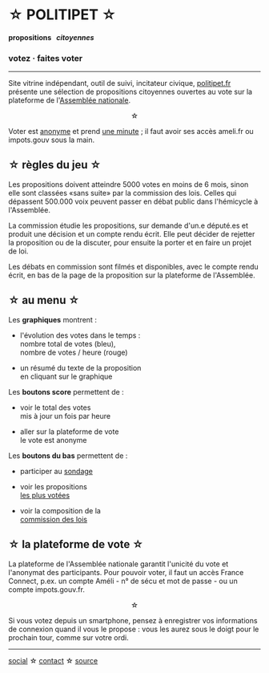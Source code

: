 <div id="header" markdown="1" onclick="location='/'">

☆ POLITIPET ☆
=============

#### propositions &nbsp; _citoyennes_

### votez · faites voter

</div>

-----

<div class="left" markdown="1">

Site vitrine indépendant, outil de suivi, incitateur civique,
[politipet.fr][politipet] présente une sélection de propositions citoyennes
ouvertes au vote sur la plateforme de l'[Assemblée nationale][assemblée].

<center>☆</center>

Voter est <u>anonyme</u> et prend <u>une minute</u> ;
il faut avoir ses accès ameli.fr ou impots.gouv sous la main.


☆ règles du jeu ☆
-----------------

Les propositions doivent atteindre 5000 votes en moins de 6 mois,
sinon elle sont classées «sans suite» par la commission des lois.
Celles qui dépassent 500.000 voix peuvent passer en débat public
dans l'hémicycle à l'Assemblée.

La commission étudie les propositions, sur demande d'un.e député.es
et produit une décision et un compte rendu écrit. Elle peut décider
de rejetter la proposition ou de la discuter, pour ensuite la porter
et en faire un projet de loi.

Les débats en commission sont filmés et disponibles, avec le compte
rendu écrit, en bas de la page de la proposition sur la plateforme
de l'Assemblée.


☆ au menu ☆
-----------

Les **graphiques** montrent :

- l'évolution des votes dans le temps :<br>
  nombre total de votes (bleu),<br>
  nombre de votes / heure (rouge)

- un résumé du texte de la proposition<br>
  en cliquant sur le graphique

Les **boutons score** permettent de :
- voir le total des votes<br>
  mis à jour un fois par heure

- aller sur la plateforme de vote<br>
  le vote est anonyme


Les **boutons du bas** permettent de :

- participer au [sondage](poll/)

- voir les propositions<br>
  [les plus votées][most voted]

- voir la composition de la<br>
  [commission des lois](commission/lois.md)


☆ la plateforme de vote ☆
-------------------------

La plateforme de l'Assemblée nationale garantit l'unicité du vote
et l'anonymat des participants. Pour pouvoir voter, il faut un accès
France Connect, p.ex. un compte Améli - n° de sécu et mot de passe -
ou un compte impots.gouv.fr.

<center>☆</center>

Si vous votez depuis un smartphone, pensez à enregistrer vos
informations de connexion quand il vous le propose : vous les
aurez sous le doigt pour le prochain tour, comme sur votre ordi.

</div>

-----

[social][seenthis] ☆ [contact][email] ☆ [source][github]


[email]: mailto:politipet@laposte.net
[github]: https://github.com/politipet
[seenthis]: https://seenthis.net/people/politipet

[politipet]: https://politipet.fr
[assemblée]: https://petitions.assemblee-nationale.fr
[most voted]: https://petitions.assemblee-nationale.fr/initiatives?order=most_voted
